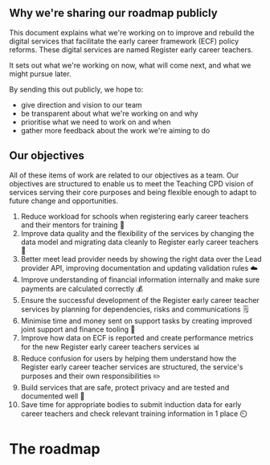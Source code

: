 ## Why we're sharing our roadmap publicly 
This document explains what we're working on to improve and rebuild the digital services that facilitate the early career framework (ECF) policy reforms. These digital services are named Register early career teachers.

It sets out what we're working on now, what will come next, and what we might pursue later. 

By sending this out publicly, we hope to:

- give direction and vision to our team
- be transparent about what we're working on and why
- prioritise what we need to work on and when
- gather more feedback about the work we're aiming to do

## Our objectives
All of these items of work are related to our objectives as a team. Our objectives are structured to enable us to meet the Teaching CPD vision of services serving their core purposes and being flexible enough to adapt to future change and opportunities.

1. Reduce workload for schools when registering early career teachers and their mentors for training 🏫
2. Improve data quality and the flexibility of the services by changing the data model and migrating data cleanly to Register early career teachers 👾
3. Better meet lead provider needs by showing the right data over the Lead provider API, improving documentation and updating validation rules ☁️
4. Improve understanding of financial information internally and make sure payments are calculated correctly 💰
5. Ensure the successful development of the Register early career teacher services by planning for dependencies, risks and communications 🗒️
6. Minimise time and money sent on support tasks by creating improved joint support and finance tooling 🦸
7. Improve how data on ECF is reported and create performance metrics for the new Register early career teachers services 📊
8. Reduce confusion for users by helping them understand how the Register early career teacher services are structured, the service's purposes and their own responsibilities ✏️
9. Build services that are safe, protect privacy and are tested and documented well 🔨
10. Save time for appropriate bodies to submit induction data for early career teachers and check relevant training information in 1 place ⏲️
															

# The roadmap


